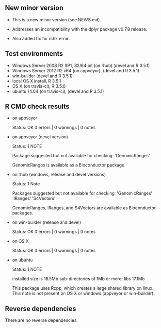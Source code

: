 ## New minor version

* This is a new minor version (see NEWS.md).

* Addresses an incompatibility with the dplyr package v0.7.8 release.

* Also added fix for rchk error. 

## Test environments

* Windows Server 2008 R2 SP1, 32/64 bit (on rhub) (devel and R 3.5.1)
* Windows Server 2012 R2 x64 (on appveyor), (devel and R 3.5.1)
* win-builder (devel and  R 3.5.1)
* local OS X install, R 3.5.1
* OS X (on travis-ci), R 3.5.0
* ubuntu 14.04 (on travis-ci), (devel and R 3.5.1)


## R CMD check results

* on appveyor

  Status: OK
  0 errors | 0 warnings | 0 notes
  
* on appveyor (devel version)

  Status: 1 NOTE
  
  Package suggested but not available for checking: 'GenomicRanges'  
  
  GenomicRanges is available as a Bioconductor package.  
  
* on rhub (windows, release and devel versions)

  Status: 1 Note
  
  Packages suggested but not available for checking:
  'GenomicRanges' 'IRanges' 'S4Vectors'
  
  GenomicRanges, IRanges, and S4Vectors are available as Bioconductor packages.
  
* on win-builder (release and devel)

  Status: OK
  0 errors | 0 warnings | 0 notes
  
* on OS X 

  Status: OK
  0 errors | 0 warnings | 0 notes
  
* on ubuntu

  Status: 1 NOTE
  
  installed size is 18.5Mb
  sub-directories of 1Mb or more:
    libs   17.1Mb

  This package uses Rcpp, which creates a large shared library on linux.
  This note is not present on OS X or windows (appveyor or win-builder).
  
## Reverse dependencies

There are no reverse dependencies.
